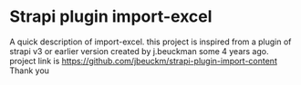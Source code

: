 # Strapi plugin import-excel

A quick description of import-excel.
this project is inspired from a plugin of strapi v3 or earlier version created by j.beuckman some 4 years ago.
project link is https://github.com/jbeuckm/strapi-plugin-import-content
Thank you